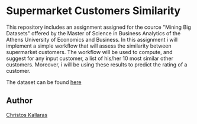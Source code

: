 # Supermarket Customers Similarity

This repository includes an assignment assigned for the cource "Mining Big Datasets" offered by the Master of Science in Business Analytics of the Athens University of Economics and Business. In this assignment i will implement a simple workflow that will assess the similarity between supermarket customers. The workflow will be used to compute, and suggest
for any input customer, a list of his/her 10 most similar other customers. Moreover, i will be using these results to predict the rating of a customer. 

The dataset can be found [here](https://github.com/chriskal96/supermarket-customers-similarity/blob/main/groceries.csv)

## Author

<a href="https://github.com/chriskal96">Christos Kallaras</a>
